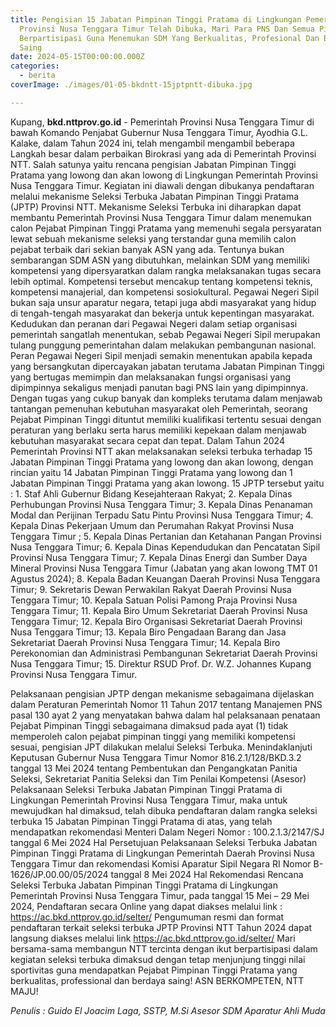 ```yaml
---
title: Pengisian 15 Jabatan Pimpinan Tinggi Pratama di Lingkungan Pemerintah
  Provinsi Nusa Tenggara Timur Telah Dibuka, Mari Para PNS Dan Semua Pihak Ikut
  Berpartisipasi Guna Menemukan SDM Yang Berkualitas, Profesional Dan Berdaya
  Saing
date: 2024-05-15T00:00:00.000Z
categories:
  - berita
coverImage: ./images/01-05-bkdntt-15jptpntt-dibuka.jpg

---
```


Kupang, **bkd.nttprov.go.id** - Pemerintah Provinsi Nusa Tenggara Timur di bawah Komando Penjabat Gubernur Nusa Tenggara Timur, Ayodhia G.L. Kalake, dalam Tahun 2024 ini, telah mengambil mengambil beberapa Langkah besar dalam perbaikan Birokrasi yang ada di Pemerintah Provinsi NTT. Salah satunya yaitu rencana pengisian Jabatan Pimpinan Tinggi Pratama yang lowong dan akan lowong di Lingkungan Pemerintah Provinsi Nusa Tenggara Timur. Kegiatan ini diawali dengan dibukanya pendaftaran melalui mekanisme Seleksi Terbuka Jabatan Pimpinan Tinggi Pratama (JPTP) Provinsi NTT. Mekanisme Seleksi Terbuka ini diharapkan dapat membantu Pemerintah Provinsi Nusa Tenggara Timur dalam menemukan calon Pejabat Pimpinan Tinggi Pratama yang memenuhi segala persyaratan lewat sebuah mekanisme seleksi yang terstandar guna memilih calon pejabat terbaik dari sekian banyak ASN yang ada. Tentunya bukan sembarangan SDM ASN yang dibutuhkan, melainkan SDM yang memiliki kompetensi yang dipersyaratkan dalam rangka melaksanakan tugas secara lebih optimal. Kompetensi tersebut mencakup tentang kompetensi teknis, kompetensi manajerial, dan kompetensi sosiokultural. Pegawai Negeri Sipil bukan saja unsur aparatur negara, tetapi juga abdi masyarakat yang hidup di tengah-tengah masyarakat dan bekerja untuk kepentingan masyarakat. Kedudukan dan peranan dari Pegawai Negeri dalam setiap organisasi pemerintah sangatlah menentukan, sebab Pegawai Negeri Sipil merupakan tulang punggung pemerintahan dalam melakukan pembangunan nasional. Peran Pegawai Negeri Sipil menjadi semakin menentukan apabila kepada yang bersangkutan dipercayakan jabatan terutama Jabatan Pimpinan Tinggi yang bertugas memimpin dan melaksanakan fungsi organisasi yang dipimpinnya sekaligus menjadi panutan bagi PNS lain yang dipimpinnya. Dengan tugas yang cukup banyak dan kompleks terutama dalam menjawab tantangan pemenuhan kebutuhan masyarakat oleh Pemerintah, seorang Pejabat Pimpinan Tinggi dituntut memiliki kualifikasi tertentu sesuai dengan peraturan yang berlaku serta harus memiliki kepekaan dalam menjawab kebutuhan masyarakat secara cepat dan tepat. Dalam Tahun 2024 Pemerintah Provinsi NTT akan melaksanakan seleksi terbuka terhadap 15 Jabatan Pimpinan Tinggi Pratama yang lowong dan akan lowong, dengan rincian yaitu 14 Jabatan Pimpinan Tinggi Pratama yang lowong dan 1 Jabatan Pimpinan Tinggi Pratama yang akan lowong. 15 JPTP tersebut yaitu : 1. Staf Ahli Gubernur Bidang Kesejahteraan Rakyat; 2. Kepala Dinas Perhubungan Provinsi Nusa Tenggara Timur; 3. Kepala Dinas Penanaman Modal dan Perijinan Terpadu Satu Pintu Provinsi Nusa Tenggara Timur; 4. Kepala Dinas Pekerjaan Umum dan Perumahan Rakyat Provinsi Nusa Tenggara Timur ; 5. Kepala Dinas Pertanian dan Ketahanan Pangan Provinsi Nusa Tenggara Timur; 6. Kepala Dinas Kependudukan dan Pencatatan Sipil Provinsi Nusa Tenggara Timur; 7. Kepala Dinas Energi dan Sumber Daya Mineral Provinsi Nusa Tenggara Timur (Jabatan yang akan lowong TMT 01 Agustus 2024); 8. Kepala Badan Keuangan Daerah Provinsi Nusa Tenggara Timur; 9. Sekretaris Dewan Perwakilan Rakyat Daerah Provinsi Nusa Tenggara Timur; 10. Kepala Satuan Polisi Pamong Praja Provinsi Nusa Tenggara Timur; 11. Kepala Biro Umum Sekretariat Daerah Provinsi Nusa Tenggara Timur; 12. Kepala Biro Organisasi Sekretariat Daerah Provinsi Nusa Tenggara Timur; 13. Kepala Biro Pengadaan Barang dan Jasa Sekretariat Daerah Provinsi Nusa Tenggara Timur; 14. Kepala Biro Perekonomian dan Administrasi Pembangunan Sekretariat Daerah Provinsi Nusa Tenggara Timur; 15. Direktur RSUD Prof. Dr. W\.Z. Johannes Kupang Provinsi Nusa Tenggara Timur.

Pelaksanaan pengisian JPTP dengan mekanisme sebagaimana dijelaskan dalam Peraturan Pemerintah Nomor 11 Tahun 2017 tentang Manajemen PNS pasal 130 ayat 2 yang menyatakan bahwa dalam hal pelaksanaan penataan Pejabat Pimpinan Tinggi sebagaimana dimaksud pada ayat (1) tidak memperoleh calon pejabat pimpinan tinggi yang memiliki kompetensi sesuai, pengisian JPT dilakukan melalui Seleksi Terbuka. Menindaklanjuti Keputusan Gubernur Nusa Tenggara Timur Nomor 816.2.1/128/BKD.3.2 tanggal 13 Mei 2024 tentang Pembentukan dan Pengangkatan Panitia Seleksi, Sekretariat Panitia Seleksi dan Tim Penilai Kompetensi (Asesor) Pelaksanaan Seleksi Terbuka Jabatan Pimpinan Tinggi Pratama di Lingkungan Pemerintah Provinsi Nusa Tenggara Timur, maka untuk mewujudkan hal dimaksud, telah dibuka pendaftaran dalam rangka seleksi terbuka 15 Jabatan Pimpinan Tinggi Pratama di atas, yang telah mendapatkan rekomendasi Menteri Dalam Negeri Nomor : 100.2.1.3/2147/SJ tanggal 6 Mei 2024 Hal Persetujuan Pelaksanaan Seleksi Terbuka Jabatan Pimpinan Tinggi Pratama di Lingkungan Pemerintah Daerah Provinsi Nusa Tenggara Timur dan rekomendasi Komisi Aparatur Sipil Negara RI Nomor B-1626/JP.00.00/05/2024 tanggal 8 Mei 2024 Hal Rekomendasi Rencana Seleksi Terbuka Jabatan Pimpinan Tinggi Pratama di Lingkungan Pemerintah Provinsi Nusa Tenggara Timur, pada tanggal 15 Mei – 29 Mei 2024, Pendaftaran secara Online yang dapat diakses melalui link : <https://ac.bkd.nttprov.go.id/selter/> Pengumuman resmi dan format pendaftaran terkait seleksi terbuka JPTP Provinsi NTT Tahun 2024 dapat langsung diakses melalui link <https://ac.bkd.nttprov.go.id/selter/> Mari bersama-sama membangun NTT tercinta dengan ikut berpartisipasi dalam kegiatan seleksi terbuka dimaksud dengan tetap menjunjung tinggi nilai sportivitas guna mendapatkan Pejabat Pimpinan Tinggi Pratama yang berkualitas, professional dan berdaya saing! ASN BERKOMPETEN, NTT MAJU!

*Penulis : Guido El Joacim Laga, SSTP, M.Si* *Asesor SDM Aparatur Ahli Muda*
